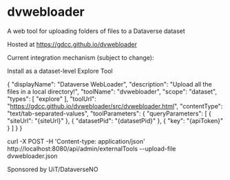 # dvwebloader
A web tool for uploading folders of files to a Dataverse dataset

Hosted at https://gdcc.github.io/dvwebloader

Current integration mechanism (subject to change):

Install as a dataset-level Explore Tool



{
  "displayName": "Dataverse WebLoader",
  "description": "Upload all  the files in a local directory!",
  "toolName": "dvwebloader",
  "scope": "dataset",
  "types": [
    "explore"
  ],
  "toolUrl": "https://gdcc.github.io/dvwebloader/src/dvwebloader.html",
  "contentType": "text/tab-separated-values",
  "toolParameters": {
    "queryParameters": [
      {
        "siteUrl": "{siteUrl}"
      },
      {
        "datasetPid": "{datasetPid}"
      },
      {
        "key": "{apiToken}"
      }
    ]
  }
}


curl -X POST -H 'Content-type: application/json' http://localhost:8080/api/admin/externalTools --upload-file dvwebloader.json

Sponsored by UiT/DataverseNO
